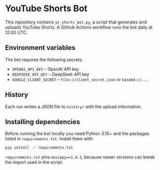 # YouTube Shorts Bot

This repository contains `yt_shorts_bot.py`, a script that generates and uploads
YouTube Shorts. A GitHub Actions workflow runs the bot daily at 12:00 UTC.

## Environment variables

The bot requires the following secrets:

- `OPENAI_API_KEY` – OpenAI API key
- `DEEPSEEK_API_KEY` – DeepSeek API key
- `GOOGLE_CLIENT_SECRET` – `file://client_secret.json` or `base64://...`

## History

Each run writes a JSON file to `history/` with the upload information.

## Installing dependencies

Before running the bot locally you need Python 3.10+ and the packages listed in
`requirements.txt`. Install them with:

```bash
pip install -r requirements.txt
```

`requirements.txt` pins `moviepy==1.0.3`, because newer versions can break the
import used in the script.
